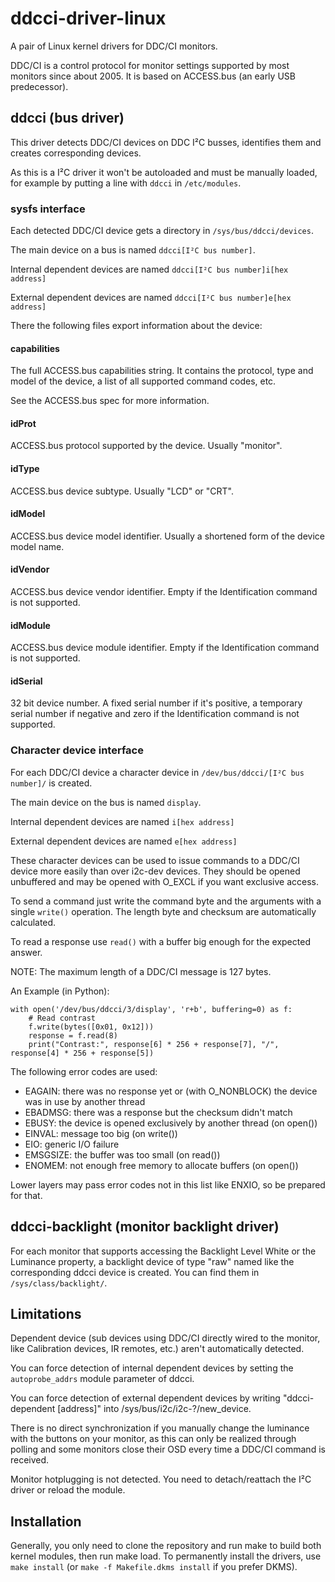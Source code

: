 # ddcci-driver-linux #

A pair of Linux kernel drivers for DDC/CI monitors.

DDC/CI is a control protocol for monitor settings supported by most monitors since about 2005.
It is based on ACCESS.bus (an early USB predecessor).

## ddcci (bus driver) ##

This driver detects DDC/CI devices on DDC I²C busses, identifies them and creates corresponding devices.

As this is a I²C driver it won't be autoloaded and must be manually loaded, for example by putting a line with `ddcci`
in `/etc/modules`.

### sysfs interface ###

Each detected DDC/CI device gets a directory in `/sys/bus/ddcci/devices`.

The main device on a bus is named `ddcci[I²C bus number]`.

Internal dependent devices are named `ddcci[I²C bus number]i[hex address]`

External dependent devices are named `ddcci[I²C bus number]e[hex address]`

There the following files export information about the device:

#### capabilities ####

The full ACCESS.bus capabilities string. It contains the protocol, type and model of the device,
a list of all supported command codes, etc.

See the ACCESS.bus spec for more information.

#### idProt ####

ACCESS.bus protocol supported by the device. Usually "monitor".

#### idType ####

ACCESS.bus device subtype. Usually "LCD" or "CRT".

#### idModel ####

ACCESS.bus device model identifier. Usually a shortened form of the device model name.

#### idVendor ####

ACCESS.bus device vendor identifier. Empty if the Identification command is not supported.

#### idModule ####

ACCESS.bus device module identifier. Empty if the Identification command is not supported.

#### idSerial ####

32 bit device number. A fixed serial number if it's positive, a temporary serial number if negative and zero if the
Identification command is not supported.

### Character device interface ###

For each DDC/CI device a character device in `/dev/bus/ddcci/[I²C bus number]/` is created.

The main device on the bus is named `display`.

Internal dependent devices are named `i[hex address]`

External dependent devices are named `e[hex address]`

These character devices can be used to issue commands to a DDC/CI device more easily than over i2c-dev devices.
They should be opened unbuffered and may be opened with O_EXCL if you want exclusive access.

To send a command just write the command byte and the arguments with a single `write()` operation. The length byte and
checksum are automatically calculated.

To read a response use `read()` with a buffer big enough for the expected answer.

NOTE: The maximum length of a DDC/CI message is 127 bytes.

An Example (in Python):

	with open('/dev/bus/ddcci/3/display', 'r+b', buffering=0) as f:
		# Read contrast
		f.write(bytes([0x01, 0x12]))
		response = f.read(8)
		print("Contrast:", response[6] * 256 + response[7], "/", response[4] * 256 + response[5])

The following error codes are used:

* EAGAIN: there was no response yet or (with O_NONBLOCK) the device was in use by another thread
* EBADMSG: there was a response but the checksum didn't match
* EBUSY: the device is opened exclusively by another thread (on open())
* EINVAL: message too big (on write())
* EIO: generic I/O failure
* EMSGSIZE: the buffer was too small (on read())
* ENOMEM: not enough free memory to allocate buffers (on open())

Lower layers may pass error codes not in this list like ENXIO, so be prepared for that.

## ddcci-backlight (monitor backlight driver) ##

For each monitor that supports accessing the Backlight Level White or the Luminance property, a backlight device of type "raw" named like the corresponding ddcci device is created. You can find them
in `/sys/class/backlight/`.

## Limitations ##

Dependent device (sub devices using DDC/CI directly wired to the monitor, like Calibration devices, IR remotes, etc.) aren't automatically detected. 

You can force detection of internal dependent devices by setting the `autoprobe_addrs` module parameter of ddcci.

You can force detection of external dependent devices by writing "ddcci-dependent [address]" into
/sys/bus/i2c/i2c-?/new_device.

There is no direct synchronization if you manually change the luminance with the buttons on your monitor, as this can
only be realized through polling and some monitors close their OSD every time a DDC/CI command is received.

Monitor hotplugging is not detected. You need to detach/reattach the I²C driver or reload the module.

## Installation ##

Generally, you only need to clone the repository and run make to build both kernel modules, then run make load. To permanently install the drivers, use `make install` (or `make -f Makefile.dkms install` if you prefer DKMS).
